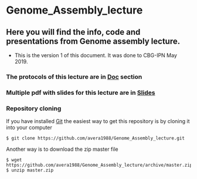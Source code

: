 # Genome_Assembly_lecture

## Here you will find the info, code and presentations from Genome assembly lecture.

* This is the version 1 of this document. It was done to CBG-IPN May 2019.

### The protocols of this lecture are in [Doc](https://github.com/avera1988/Genome_Assembly_lecture/tree/master/Doc) section

### Multiple pdf with slides for this lecture are in [Slides](https://github.com/avera1988/Genome_Assembly_lecture/tree/master/Slides)

### Repository cloning 

If you have installed [Git](https://git-scm.com/) the easiest way to get this repository is by cloning it into your computer
```console
$ git clone https://github.com/avera1988/Genome_Assembly_lecture.git
```
 Another way is to download the zip master file
 
 ```console
 $ wget https://github.com/avera1988/Genome_Assembly_lecture/archive/master.zip
 $ unzip master.zip
 ```

